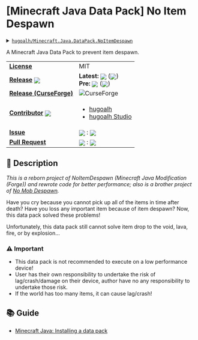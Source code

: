 # \[Minecraft Java Data Pack\] No Item Despawn

<details>
  <summary><a href="https://github.com/hugoalh/Minecraft.Java.DataPack.NoItemDespawn"><code>hugoalh/Minecraft.Java.DataPack.NoItemDespawn</code></a></summary>
  <img align="center" alt="GitHub Language Count" src="https://img.shields.io/github/languages/count/hugoalh/Minecraft.Java.DataPack.NoItemDespawn?logo=github&logoColor=ffffff&style=flat-square" />
  <img align="center" alt="GitHub Top Langauge" src="https://img.shields.io/github/languages/top/hugoalh/Minecraft.Java.DataPack.NoItemDespawn?logo=github&logoColor=ffffff&style=flat-square" />
  <img align="center" alt="GitHub Repo Size" src="https://img.shields.io/github/repo-size/hugoalh/Minecraft.Java.DataPack.NoItemDespawn?logo=github&logoColor=ffffff&style=flat-square" />
  <img align="center" alt="GitHub Code Size" src="https://img.shields.io/github/languages/code-size/hugoalh/Minecraft.Java.DataPack.NoItemDespawn?logo=github&logoColor=ffffff&style=flat-square" />
  <img align="center" alt="GitHub Watcher" src="https://img.shields.io/github/watchers/hugoalh/Minecraft.Java.DataPack.NoItemDespawn?logo=github&logoColor=ffffff&style=flat-square" />
  <img align="center" alt="GitHub Star" src="https://img.shields.io/github/stars/hugoalh/Minecraft.Java.DataPack.NoItemDespawn?logo=github&logoColor=ffffff&style=flat-square" />
  <img align="center" alt="GitHub Fork" src="https://img.shields.io/github/forks/hugoalh/Minecraft.Java.DataPack.NoItemDespawn?logo=github&logoColor=ffffff&style=flat-square" />
</details>

A Minecraft Java Data Pack to prevent item despawn.

<table>
  <tr>
    <td><a href="./LICENSE.md"><b>License</b></a></td>
    <td>MIT</td>
  </tr>
  <tr>
    <td><a href="https://github.com/hugoalh/Minecraft.Java.DataPack.NoItemDespawn/releases"><b>Release</b></a> <img align="center" src="https://img.shields.io/github/downloads/hugoalh/Minecraft.Java.DataPack.NoItemDespawn/total?label=%20&style=flat-square" /></td>
    <td>
      <b>Latest:</b> <img align="center" src="https://img.shields.io/github/release/hugoalh/Minecraft.Java.DataPack.NoItemDespawn?sort=semver&label=%20&style=flat-square" /> (<img align="center" src="https://img.shields.io/github/release-date/hugoalh/Minecraft.Java.DataPack.NoItemDespawn?label=%20&style=flat-square" />)<br />
      <b>Pre:</b> <img align="center" src="https://img.shields.io/github/release/hugoalh/Minecraft.Java.DataPack.NoItemDespawn?include_prereleases&sort=semver&label=%20&style=flat-square" /> (<img align="center" src="https://img.shields.io/github/release-date-pre/hugoalh/Minecraft.Java.DataPack.NoItemDespawn?label=%20&style=flat-square" />)
    </td>
  </tr>
  <tr>
    <td><a href="https://www.curseforge.com/minecraft/customization/noitemdespawn-datapack"><b>Release (CurseForge)</b></a></td>
    <td><img align="center" alt="CurseForge" src="https://img.shields.io/static/v1?style=flat-square&logo=curseforge&label=curseforge&message=%20&color=orange" /></td>
  </tr>
  <tr>
    <td><a href="https://github.com/hugoalh/Minecraft.Java.DataPack.NoItemDespawn/graphs/contributors"><b>Contributor</b></a> <img align="center" src="https://img.shields.io/github/contributors/hugoalh/Minecraft.Java.DataPack.NoItemDespawn?label=%20&style=flat-square" /></td>
    <td><ul>
        <li><a href="https://github.com/hugoalh">hugoalh</a></li>
        <li><a href="https://github.com/hugoalh-studio">hugoalh Studio</a></li>
    </ul></td>
  </tr>
  <tr>
    <td><a href="https://github.com/hugoalh/Minecraft.Java.DataPack.NoItemDespawn/issues?q=is%3Aissue"><b>Issue</b></a></td>
    <td><img align="center" src="https://img.shields.io/github/issues-raw/hugoalh/Minecraft.Java.DataPack.NoItemDespawn?label=%20&style=flat-square" /> : <img align="center" src="https://img.shields.io/github/issues-closed-raw/hugoalh/Minecraft.Java.DataPack.NoItemDespawn?label=%20&style=flat-square" /></td>
  </tr>
  <tr>
    <td><a href="https://github.com/hugoalh/Minecraft.Java.DataPack.NoItemDespawn/pulls?q=is%3Apr"><b>Pull Request</b></a></td>
    <td><img align="center" src="https://img.shields.io/github/issues-pr-raw/hugoalh/Minecraft.Java.DataPack.NoItemDespawn?label=%20&style=flat-square" /> : <img align="center" src="https://img.shields.io/github/issues-pr-closed-raw/hugoalh/Minecraft.Java.DataPack.NoItemDespawn?label=%20&style=flat-square" /></td>
  </tr>
</table>

## 📜 Description

*This is a reborn project of NoItemDespawn (Minecraft Java Modification (Forge)) and rewrote code for better performance; also is a brother project of [No Mob Despawn](https://github.com/hugoalh/Minecraft.Java.DataPack.NoMobDespawn).*

Have you cry because you cannot pick up all of the items in time after death? Have you loss any important item because of item despawn? Now, this data pack solved these problems!

Unfortunately, this data pack still cannot solve item drop to the void, lava, fire, or by explosion...

### ⚠ Important

- This data pack is not recommended to execute on a low performance device!
- User has their own responsibility to undertake the risk of lag/crash/damage on their device, author have no any responsibility to undertake those risk.
- If the world has too many items, it can cause lag/crash!

## 📚 Guide

- [Minecraft Java: Installing a data pack](https://minecraft.gamepedia.com/Tutorials/Installing_a_data_pack)
